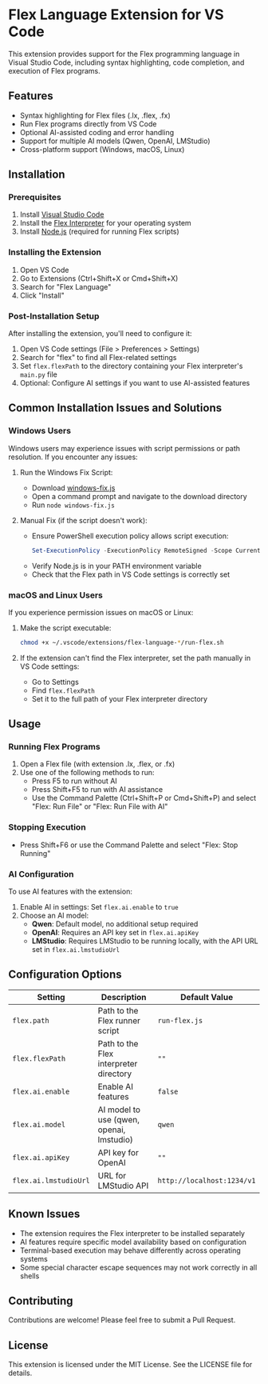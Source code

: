 # Flex Language Extension for VS Code

This extension provides support for the Flex programming language in Visual Studio Code, including syntax highlighting, code completion, and execution of Flex programs.

## Features

- Syntax highlighting for Flex files (.lx, .flex, .fx)
- Run Flex programs directly from VS Code
- Optional AI-assisted coding and error handling
- Support for multiple AI models (Qwen, OpenAI, LMStudio)
- Cross-platform support (Windows, macOS, Linux)

## Installation

### Prerequisites

1. Install [Visual Studio Code](https://code.visualstudio.com/)
2. Install the [Flex Interpreter](https://flex-lang.org/download) for your operating system
3. Install [Node.js](https://nodejs.org/) (required for running Flex scripts)

### Installing the Extension

1. Open VS Code
2. Go to Extensions (Ctrl+Shift+X or Cmd+Shift+X)
3. Search for "Flex Language"
4. Click "Install"

### Post-Installation Setup

After installing the extension, you'll need to configure it:

1. Open VS Code settings (File > Preferences > Settings)
2. Search for "flex" to find all Flex-related settings
3. Set `flex.flexPath` to the directory containing your Flex interpreter's `main.py` file
4. Optional: Configure AI settings if you want to use AI-assisted features

## Common Installation Issues and Solutions

### Windows Users

Windows users may experience issues with script permissions or path resolution. If you encounter any issues:

1. Run the Windows Fix Script:
   - Download [windows-fix.js](https://github.com/flex-lang/vscode-flex/raw/main/windows-fix.js)
   - Open a command prompt and navigate to the download directory
   - Run `node windows-fix.js`

2. Manual Fix (if the script doesn't work):
   - Ensure PowerShell execution policy allows script execution:
     ```powershell
     Set-ExecutionPolicy -ExecutionPolicy RemoteSigned -Scope CurrentUser
     ```
   - Verify Node.js is in your PATH environment variable
   - Check that the Flex path in VS Code settings is correctly set

### macOS and Linux Users

If you experience permission issues on macOS or Linux:

1. Make the script executable:
   ```bash
   chmod +x ~/.vscode/extensions/flex-language-*/run-flex.sh
   ```

2. If the extension can't find the Flex interpreter, set the path manually in VS Code settings:
   - Go to Settings
   - Find `flex.flexPath`
   - Set it to the full path of your Flex interpreter directory

## Usage

### Running Flex Programs

1. Open a Flex file (with extension .lx, .flex, or .fx)
2. Use one of the following methods to run:
   - Press F5 to run without AI
   - Press Shift+F5 to run with AI assistance
   - Use the Command Palette (Ctrl+Shift+P or Cmd+Shift+P) and select "Flex: Run File" or "Flex: Run File with AI"

### Stopping Execution

- Press Shift+F6 or use the Command Palette and select "Flex: Stop Running"

### AI Configuration

To use AI features with the extension:

1. Enable AI in settings: Set `flex.ai.enable` to `true`
2. Choose an AI model:
   - **Qwen**: Default model, no additional setup required
   - **OpenAI**: Requires an API key set in `flex.ai.apiKey`
   - **LMStudio**: Requires LMStudio to be running locally, with the API URL set in `flex.ai.lmstudioUrl`

## Configuration Options

| Setting | Description | Default Value |
|---------|-------------|---------------|
| `flex.path` | Path to the Flex runner script | `run-flex.js` |
| `flex.flexPath` | Path to the Flex interpreter directory | `""` |
| `flex.ai.enable` | Enable AI features | `false` |
| `flex.ai.model` | AI model to use (qwen, openai, lmstudio) | `qwen` |
| `flex.ai.apiKey` | API key for OpenAI | `""` |
| `flex.ai.lmstudioUrl` | URL for LMStudio API | `http://localhost:1234/v1` |

## Known Issues

- The extension requires the Flex interpreter to be installed separately
- AI features require specific model availability based on configuration
- Terminal-based execution may behave differently across operating systems
- Some special character escape sequences may not work correctly in all shells

## Contributing

Contributions are welcome! Please feel free to submit a Pull Request.

## License

This extension is licensed under the MIT License. See the LICENSE file for details.